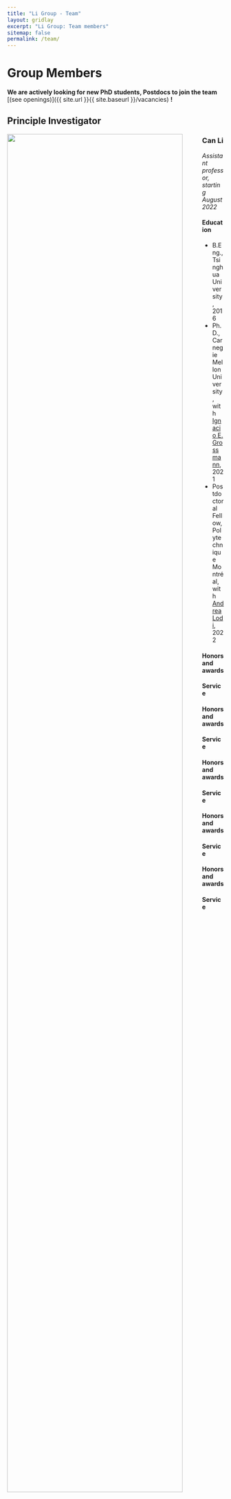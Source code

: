 ```yaml
---
title: "Li Group - Team"
layout: gridlay
excerpt: "Li Group: Team members"
sitemap: false
permalink: /team/
---
```


# Group Members

 **We are actively looking for new PhD students, Postdocs to join the team** [(see openings)]({{ site.url }}{{ site.baseurl }}/vacancies) **!**

## Principle Investigator
<div class="col-md-3 radix-layouts-content panel-panel">
<div class="panel-panel-inner">
          
<div data-block-plugin-id="inline_block:text"  class="block block-layout-builder block-inline-blocktext">
<div class="clearfix text-formatted field field--name-body field--type-text-with-summary field--label-hidden field__item">
 
<img src="{{ site.url }}{{ site.baseurl }}/images/teampic/Can_Li.jpg" class="img-responsive" width="90%" style="float: left" />
</div></div></div></div>
<div class="col-md-9 radix-layouts-content panel-panel">
<div class="panel-panel-inner">
          
<div data-block-plugin-id="inline_block:text"  class="block block-layout-builder block-inline-blocktext">
<div class="clearfix text-formatted field field--name-body field--type-text-with-summary field--label-hidden field__item">
  <h3>Can Li</h3>
   <i> Assistant professor, starting August 2022</i>
   <h4>Education</h4>
   <ul style="overflow: hidden">
   <li>B.Eng., Tsinghua University, 2016</li>
 <li>Ph.D., Carnegie Mellon University, with <a href="http://egon.cheme.cmu.edu/" target="_blank">Ignacio E. Grossmann</a>, 2021</li>
 <li>Postdoctoral Fellow, Polytechnique Montréal, with <a href="https://www.gerad.ca/en/people/andrea-lodi" target="_blank">Andrea Lodi</a>, 2022</li>
</ul>

 <h4>Honors and awards</h4>
 <h4>Service</h4>
  <h4>Honors and awards</h4>
 <h4>Service</h4>
  <h4>Honors and awards</h4>
 <h4>Service</h4>
  <h4>Honors and awards</h4>
 <h4>Service</h4>
  <h4>Honors and awards</h4>
 <h4>Service</h4>

</div></div></div></div>


<br /><br /><br /><br /><br /><br /><br /><br /><br /><br /><br />

